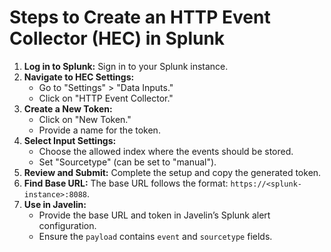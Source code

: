 # Steps to Create an HTTP Event Collector (HEC) in Splunk

1. **Log in to Splunk:** Sign in to your Splunk instance.
2. **Navigate to HEC Settings:**
    - Go to "Settings" > "Data Inputs."
    - Click on "HTTP Event Collector."
3. **Create a New Token:**
    - Click on "New Token."
    - Provide a name for the token.
4. **Select Input Settings:**
    - Choose the allowed index where the events should be stored.
    - Set "Sourcetype" (can be set to "manual").
5. **Review and Submit:** Complete the setup and copy the generated token.
6. **Find Base URL:** The base URL follows the format: `https://<splunk-instance>:8088`.
7. **Use in Javelin:**
    - Provide the base URL and token in Javelin’s Splunk alert configuration.
    - Ensure the `payload` contains `event` and `sourcetype` fields.